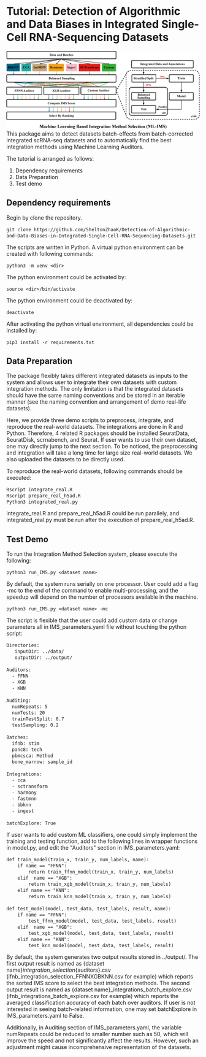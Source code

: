 # Tutorial: Detection of Algorithmic and Data Biases in Integrated Single-Cell RNA-Sequencing Datasets
![Machine Learning Based Integration Method Selection](./workflow.png)
This package aims to detect datasets batch-effects from batch-corrected integrated scRNA-seq datasets and to automatically find the best integration methods using Machine Learning Auditors.

The tutorial is arranged as follows:
1. Dependency requirements
2. Data Preparation
3. Test demo

## Dependency requirements
Begin by clone the repository.
```
git clone https://github.com/SheltonZhaoK/Detection-of-Algorithmic-and-Data-Biases-in-Integrated-Single-Cell-RNA-Sequencing-Datasets.git
```
The scripts are written in Python. A virtual python environment can be created with following commands:
``` 
python3 -m venv <dir>
```
The python environment could be activated by:
```
source <dir>/bin/activate
```
The python environment could be deactivated by:
```
deactivate
```
After activating the python virtual environment, all dependencies could be installed by:
```
pip3 install -r requirements.txt
```

## Data Preparation
The package flexibly takes different integrated datasets as inputs to the system and allows user to integrate their own datasets with custom integration methods. The only limitation is that the integrated datasets should have the same naming conventions and be stored in an iterable manner (see the naming convention and arrangement of demo real-life datasets).

Here, we provide three demo scripts to preprocess, integrate, and reproduce the real-world datasets. The integrations are done in R and Python. Therefore, 4 related R packages should be installed SeuratData, SeuratDisk, scrnabench, and Seurat. If user wants to use their own dataset, one may directly jump to the next section. To be noticed, the preprocessing and integration will take a long time for large size real-world datasets. We also uploaded the datasets to be directly used. 

To reproduce the real-world datasets, following commands should be executed:
```
Rscript integrate_real.R
Rscript prepare_real_h5ad.R
Python3 integrated_real.py
```
integrate_real.R and prepare_real_h5ad.R could be run parallely, and integrated_real.py must be run after the execution of prepare_real_h5ad.R.

## Test Demo
To run the Integration Method Selection system, please execute the following:
```
python3 run_IMS.py <dataset name>
```
By default, the system runs serially on one processor. User could add a flag -mc to the end of the command to enable multi-processing, and the speedup will depend on the number of processors available in the machine.
```
python3 run_IMS.py <dataset name> -mc
```
The script is flexible that the user could add custom data or change parameters all in IMS_parameters.yaml file without touching the python script:
```
Directories:
   inputDir: ../data/
   outputDir: ../output/

Auditors:
  - FFNN
  - XGB
  - KNN

Auditing:
  numRepeats: 5
  numTests: 20
  trainTestSplit: 0.7
  testSampling: 0.2

Batches:
  ifnb: stim
  panc8: tech
  pbmcsca: Method
  bone_marrow: sample_id

Integrations:
  - cca
  - sctransform
  - harmony
  - fastmnn
  - bbknn
  - ingest

batchExplore: True
```
If user wants to add custom ML classifiers, one could simply implement the training and testing function, add to the following lines in wrapper functions in model.py, and edit the "Auditors" section in IMS_parameters.yaml:
```
def train_model(train_x, train_y, num_labels, name):
    if name == "FFNN":
        return train_ffnn_model(train_x, train_y, num_labels)
    elif  name == "XGB":
        return train_xgb_model(train_x, train_y, num_labels)
    elif name == "KNN":
        return train_knn_model(train_x, train_y, num_labels) 

def test_model(model, test_data, test_labels, result, name):
    if name == "FFNN":
        test_ffnn_model(model, test_data, test_labels, result)
    elif  name == "XGB":
        test_xgb_model(model, test_data, test_labels, result)
    elif name == "KNN":
        test_knn_model(model, test_data, test_labels, result)
```
By default, the system generates two output results stored in ../output/. The first output result is named as {dataset name}_integration_selection_{auditors}.csv (ifnb_integration_selection_FFNNXGBKNN.csv for example) which reports the sorted IMS score to select the best integration methods. The second output result is named as {dataset name}_integrations_batch_explore.csv (ifnb_integrations_batch_explore.csv for example) which reports the averaged classification accuracy of each batch over auditors. If user is not interested in seeing batch-related information, one may set batchExplore in IMS_parameters.yaml to False.

Additionally, in Auditing section of IMS_parameters.yaml, the variable numRepeats could be reduced to smaller number such as 50, which will improve the speed and not significantly affect the results. However, such an adjustment might cause incomprehensive representation of the datasets.


